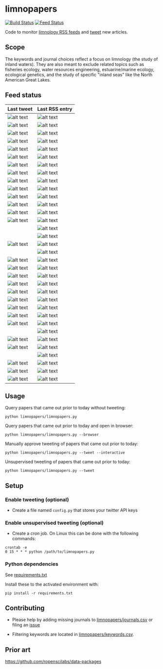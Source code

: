 # limnopapers

[![Build Status](https://api.travis-ci.org/jsta/limnopapers.png)](https://travis-ci.org/jsta/limnopapers) [![Feed Status](https://img.shields.io/badge/feed%20status-good-green.svg)](https://jsta.github.io/limnopapers)

Code to monitor [limnology RSS feeds](limnopapers/journals.csv) and [tweet](https://twitter.com/limno_papers) new articles.

## Scope

The keywords and journal choices reflect a focus on limnology (the study of inland waters). They are also meant to exclude related topics such as fisheries ecology, water resources engineering, estuarine/marine ecology, ecological genetics, and the study of specific "inland seas" like the North American Great Lakes. 

## Feed status
Last tweet|Last RSS entry
---|---
![alt text](https://img.shields.io/badge/Bioscience-2019--01--16-green.svg)|![alt text](https://img.shields.io/badge/Bioscience-2019--02--15-green.svg)
![alt text](https://img.shields.io/badge/Aquatic%20Sciences-2019--02--28-green.svg)|![alt text](https://img.shields.io/badge/Aquatic%20Sciences-2019--02--20-green.svg)
![alt text](https://img.shields.io/badge/Lake%20and%20Reservoir%20Management-2019--02--28-green.svg)|![alt text](https://img.shields.io/badge/Lake%20and%20Reservoir%20Management-2019--02--27-green.svg)
![alt text](https://img.shields.io/badge/Limnology%20and%20Oceanography:%20Methods-2019--01--11-green.svg)|![alt text](https://img.shields.io/badge/Limnology%20and%20Oceanography:%20Methods-2019--02--28-green.svg)
![alt text](https://img.shields.io/badge/Oikos-2018--12--05-green.svg)|![alt text](https://img.shields.io/badge/Oikos-2019--03--04-green.svg)
![alt text](https://img.shields.io/badge/Limnology%20and%20Oceanography-2019--03--06-green.svg)|![alt text](https://img.shields.io/badge/Limnology%20and%20Oceanography-2019--03--05-green.svg)
![alt text](https://img.shields.io/badge/Global%20Biogeochemical%20Cycles-2019--03--05-green.svg)|![alt text](https://img.shields.io/badge/Global%20Biogeochemical%20Cycles-2019--03--07-green.svg)
![alt text](https://img.shields.io/badge/Freshwater%20Biology-2019--01--24-green.svg)|![alt text](https://img.shields.io/badge/Freshwater%20Biology-2019--03--07-green.svg)
![alt text](https://img.shields.io/badge/Biogeochemistry-2019--02--18-green.svg)|![alt text](https://img.shields.io/badge/Biogeochemistry-2019--03--08-green.svg)
![alt text](https://img.shields.io/badge/CJFAS-2018--12--20-green.svg)|![alt text](https://img.shields.io/badge/CJFAS-2019--03--08-green.svg)
![alt text](https://img.shields.io/badge/Ecological%20Applications-2019--02--11-green.svg)|![alt text](https://img.shields.io/badge/Ecological%20Applications-2019--03--08-green.svg)
![alt text](https://img.shields.io/badge/Limnology%20and%20Oceanography:%20Letters-2018--12--03-green.svg)|![alt text](https://img.shields.io/badge/Limnology%20and%20Oceanography:%20Letters-2019--03--10-green.svg)
![alt text](https://img.shields.io/badge/Global%20Change%20Biology-2019--03--03-green.svg)|![alt text](https://img.shields.io/badge/Global%20Change%20Biology-2019--03--10-green.svg)
![alt text](https://img.shields.io/badge/Nature%20Geoscience-2019--02--26-green.svg)|![alt text](https://img.shields.io/badge/Nature%20Geoscience-2019--03--11-green.svg)
&nbsp;|![alt text](https://img.shields.io/badge/Aquatic%20Ecology-2019--03--11-green.svg)
&nbsp;|![alt text](https://img.shields.io/badge/Environmental%20Research%20Letters-2019--03--11-green.svg)
![alt text](https://img.shields.io/badge/Ecosystems-2019--03--04-green.svg)|![alt text](https://img.shields.io/badge/Ecosystems-2019--03--11-green.svg)
&nbsp;|![alt text](https://img.shields.io/badge/Nature%20Climate%20Change-2019--03--11-green.svg)
![alt text](https://img.shields.io/badge/Freshwater%20Science-2019--03--04-green.svg)|![alt text](https://img.shields.io/badge/Freshwater%20Science-2019--03--11-green.svg)
![alt text](https://img.shields.io/badge/Inland%20Waters-2019--03--12-green.svg)|![alt text](https://img.shields.io/badge/Inland%20Waters-2019--03--11-green.svg)
![alt text](https://img.shields.io/badge/JAWRA-2019--03--07-green.svg)|![alt text](https://img.shields.io/badge/JAWRA-2019--03--11-green.svg)
![alt text](https://img.shields.io/badge/Journal%20of%20Geophysical%20Research:%20Biogeosciences-2019--03--07-green.svg)|![alt text](https://img.shields.io/badge/Journal%20of%20Geophysical%20Research:%20Biogeosciences-2019--03--11-green.svg)
![alt text](https://img.shields.io/badge/Global%20Ecology%20and%20Biogeography-2019--01--22-green.svg)|![alt text](https://img.shields.io/badge/Global%20Ecology%20and%20Biogeography-2019--03--11-green.svg)
![alt text](https://img.shields.io/badge/Water%20Resources%20Research-2019--03--03-green.svg)|![alt text](https://img.shields.io/badge/Water%20Resources%20Research-2019--03--11-green.svg)
![alt text](https://img.shields.io/badge/Geophysical%20Research%20Letters-2019--03--04-green.svg)|![alt text](https://img.shields.io/badge/Geophysical%20Research%20Letters-2019--03--11-green.svg)
![alt text](https://img.shields.io/badge/Ecology-2019--03--07-green.svg)|![alt text](https://img.shields.io/badge/Ecology-2019--03--11-green.svg)
![alt text](https://img.shields.io/badge/Marine%20and%20Freshwater%20Research-2019--01--17-green.svg)|![alt text](https://img.shields.io/badge/Marine%20and%20Freshwater%20Research-2019--03--12-green.svg)
&nbsp;|![alt text](https://img.shields.io/badge/Environmental%20Science%20and%20Technology-2019--03--12-green.svg)
![alt text](https://img.shields.io/badge/Earth%20System%20Science%20Data-2019--03--12-green.svg)|![alt text](https://img.shields.io/badge/Earth%20System%20Science%20Data-2019--03--12-green.svg)
![alt text](https://img.shields.io/badge/Biogeosciences-2019--01--02-green.svg)|![alt text](https://img.shields.io/badge/Biogeosciences-2019--03--12-green.svg)
&nbsp;|![alt text](https://img.shields.io/badge/Geoscientific%20Model%20Development-2019--03--12-green.svg)
![alt text](https://img.shields.io/badge/HESS-2019--02--06-green.svg)|![alt text](https://img.shields.io/badge/HESS-2019--03--12-green.svg)
![alt text](https://img.shields.io/badge/Ambio-2018--12--21-green.svg)|![alt text](https://img.shields.io/badge/Ambio-2019--04--01-green.svg)
![alt text](https://img.shields.io/badge/Hydrobiologia-2019--03--09-green.svg)|![alt text](https://img.shields.io/badge/Hydrobiologia-2019--05--01-green.svg)

## Usage

Query papers that came out prior to today without tweeting:

`python limnopapers/limnopapers.py`

Query papers that came out prior to today and open in browser:

`python limnopapers/limnopapers.py --browser`

Manually approve tweeting of papers that came out prior to today:

`python limnopapers/limnopapers.py --tweet --interactive`

Unsupervised tweeting of papers that came out prior to today:

`python limnopapers/limnopapers.py --tweet`

## Setup

### Enable tweeting (optional)

* Create a file named `config.py` that stores your twitter API keys

### Enable unsupervised tweeting (optional)

* Create a _cron_ job. On Linux this can be done with the following commands:

```
crontab -e 
0 15 * * * python /path/to/limnopapers.py
```

### Python dependencies

See [requirements.txt](requirements.txt)

Install these to the activated environment with:

`pip install -r requirements.txt`

## Contributing

* Please help by adding missing journals to [limnopapers/journals.csv](limnopapers/journals.csv) or filing an [issue](https://github.com/jsta/limnopapers/issues)

* Filtering keywords are located in [limnopapers/keywords.csv](limnopapers/keywords.csv).

## Prior art

https://github.com/ropenscilabs/data-packages
